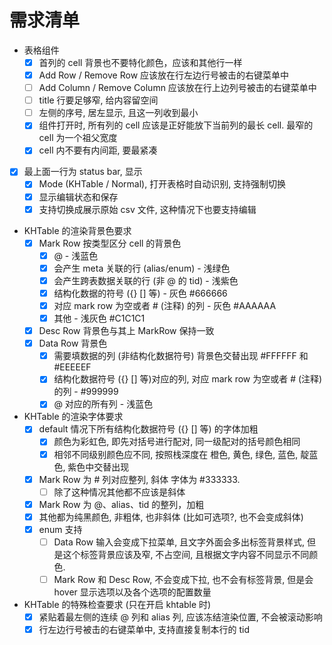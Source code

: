 # 需求清单

- 表格组件
  - [x] 首列的 cell 背景也不要特化颜色，应该和其他行一样
  - [x] Add Row / Remove Row 应该放在行左边行号被击的右键菜单中
  - [ ] Add Column / Remove Column 应该放在行上边列号被击的右键菜单中
  - [ ] title 行要足够窄, 给内容留空间
  - [ ] 左侧的序号, 居左显示, 且这一列收到最小
  - [x] 组件打开时, 所有列的 cell 应该是正好能放下当前列的最长 cell. 最窄的 cell 为一个祖父宽度
  - [x] cell 内不要有内间距, 要最紧凑
- [x] 最上面一行为 status bar, 显示
    - [x] Mode (KHTable / Normal), 打开表格时自动识别, 支持强制切换
    - [x] 显示编辑状态和保存
    - [x] 支持切换成展示原始 csv 文件, 这种情况下也要支持编辑
- KHTable 的渲染背景色要求
  - [x] Mark Row 按类型区分 cell 的背景色
    - [x] @ - 浅蓝色
    - [x] 会产生 meta 关联的行 (alias/enum) - 浅绿色
    - [x] 会产生跨表数据关联的行 (非 @ 的 tid) - 浅紫色
    - [x] 结构化数据的符号 ({} [] 等) - 灰色 #666666
    - [x] 对应 mark row 为空或者 # (注释) 的列 - 灰色 #AAAAAA
    - [x] 其他 - 浅灰色 #C1C1C1
  - [x] Desc Row 背景色与其上 MarkRow 保持一致
  - [x] Data Row 背景色
    - [x] 需要填数据的列 (非结构化数据符号) 背景色交替出现 #FFFFFF 和 #EEEEEF
    - [x] 结构化数据符号 ({} [] 等)对应的列, 对应 mark row 为空或者 # (注释) 的列 - #999999
    - [x] @ 对应的所有列 - 浅蓝色
- KHTable 的渲染字体要求
  - [x] default 情况下所有结构化数据符号 ({} [] 等) 的字体加粗
    - [x] 颜色为彩虹色, 即先对括号进行配对, 同一级配对的括号颜色相同
    - [x] 相邻不同级别颜色应不同, 按照栈深度在 橙色, 黄色, 绿色, 蓝色, 靛蓝色, 紫色中交替出现
  - [x] Mark Row 为 # 列对应整列, 斜体 字体为 #333333.
    - [ ] 除了这种情况其他都不应该是斜体
  - [x] Mark Row 为 @、alias、tid 的整列，加粗
  - [x] 其他都为纯黑颜色, 非粗体, 也非斜体 (比如可选项?, 也不会变成斜体)
  - [x] enum 支持
    - [ ] Data Row 输入会变成下拉菜单, 且文字外面会多出标签背景样式, 但是这个标签背景应该及窄, 不占空间, 且根据文字内容不同显示不同颜色.
    - [ ] Mark Row 和 Desc Row, 不会变成下拉, 也不会有标签背景, 但是会 hover 显示选项以及各个选项的配置数量
- KHTable 的特殊检查要求 (只在开启 khtable 时)
  - [x] 紧贴着最左侧的连续 @ 列和 alias 列, 应该冻结渲染位置, 不会被滚动影响
  - [x] 行左边行号被击的右键菜单中, 支持直接复制本行的 tid
